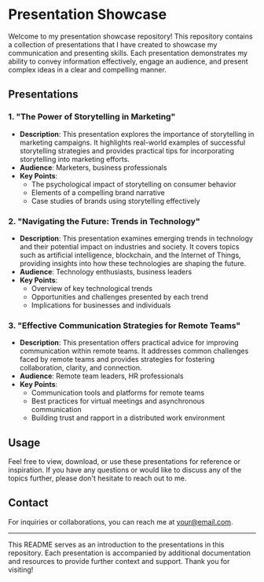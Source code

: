 # Presentation Showcase

Welcome to my presentation showcase repository! This repository contains a collection of presentations that I have created to showcase my communication and presenting skills. Each presentation demonstrates my ability to convey information effectively, engage an audience, and present complex ideas in a clear and compelling manner.

## Presentations

### 1. "The Power of Storytelling in Marketing"
- **Description**: This presentation explores the importance of storytelling in marketing campaigns. It highlights real-world examples of successful storytelling strategies and provides practical tips for incorporating storytelling into marketing efforts.
- **Audience**: Marketers, business professionals
- **Key Points**: 
  - The psychological impact of storytelling on consumer behavior
  - Elements of a compelling brand narrative
  - Case studies of brands using storytelling effectively

### 2. "Navigating the Future: Trends in Technology"
- **Description**: This presentation examines emerging trends in technology and their potential impact on industries and society. It covers topics such as artificial intelligence, blockchain, and the Internet of Things, providing insights into how these technologies are shaping the future.
- **Audience**: Technology enthusiasts, business leaders
- **Key Points**: 
  - Overview of key technological trends
  - Opportunities and challenges presented by each trend
  - Implications for businesses and individuals

### 3. "Effective Communication Strategies for Remote Teams"
- **Description**: This presentation offers practical advice for improving communication within remote teams. It addresses common challenges faced by remote teams and provides strategies for fostering collaboration, clarity, and connection.
- **Audience**: Remote team leaders, HR professionals
- **Key Points**: 
  - Communication tools and platforms for remote teams
  - Best practices for virtual meetings and asynchronous communication
  - Building trust and rapport in a distributed work environment

## Usage
Feel free to view, download, or use these presentations for reference or inspiration. If you have any questions or would like to discuss any of the topics further, please don't hesitate to reach out to me.

## Contact
For inquiries or collaborations, you can reach me at [your@email.com](mailto:your@email.com).

---

This README serves as an introduction to the presentations in this repository. Each presentation is accompanied by additional documentation and resources to provide further context and support. Thank you for visiting!
